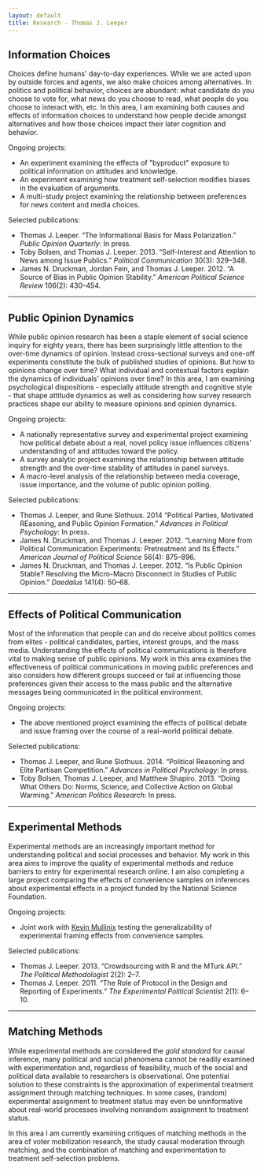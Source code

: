 ```yaml
---
layout: default
title: Research - Thomas J. Leeper
---
```


## Information Choices ##

Choices define humans' day-to-day experiences. While we are acted upon by outside forces and agents, we also make choices among alternatives. In politics and political behavior, choices are abundant: what candidate do you choose to vote for, what news do you choose to read, what people do you choose to interact with, etc. In this area, I am examining both causes and effects of information choices to understand how people decide amongst alternatives and how those choices impact their later cognition and behavior.

Ongoing projects:
* An experiment examining the effects of "byproduct" exposure to political information on attitudes and knowledge.
* An experiment examining how treatment self-selection modifies biases in the evaluation of arguments.
* A multi-study project examining the relationship between preferences for news content and media choices.

Selected publications:
	
* Thomas J. Leeper. &ldquo;The Informational Basis for Mass Polarization.&rdquo; *Public Opinion Quarterly*: In press.
* Toby Bolsen, and Thomas J. Leeper. 2013. &ldquo;Self-Interest and Attention to News among Issue Publics.&rdquo; *Political Communication* 30(3): 329&ndash;348.
* James N. Druckman, Jordan Fein, and Thomas J. Leeper. 2012. &ldquo;A Source of Bias in Public Opinion Stability.&rdquo; *American Political Science Review* 106(2): 430&ndash;454.
	

---
## Public Opinion Dynamics ##

While public opinion research has been a staple element of social science inquiry for eighty years, there has been surprisingly little attention to the over-time dynamics of opinion. Instead cross-sectional surveys and one-off experiments constitute the bulk of published studies of opinions. But how to opinions change over time? What individual and contextual factors explain the dynamics of individuals' opinions over time? In this area, I am examining psychological dispositions - especially attitude strength and cognitive style - that shape attitude dynamics as well as considering how survey research practices shape our ability to measure opinions and opinion dynamics.

Ongoing projects:
* A nationally representative survey and experimental project examining how political debate about a real, novel policy issue influences citizens' understanding of and attitudes toward the policy.
* A survey analytic project examining the relationship between attitude strength and the over-time stability of attitudes in panel surveys.
* A macro-level analysis of the relationship between media coverage, issue importance, and the volume of public opinion polling.

Selected publications:
	
* Thomas J. Leeper, and Rune Slothuus. 2014 &ldquo;Political Parties, Motivated REasoning, and Public Opinion Formation.&rdquo; *Advances in Political Psychology*: In press.
* James N. Druckman, and Thomas J. Leeper. 2012. &ldquo;Learning More from Political Communication Experiments: Pretreatment and Its Effects.&rdquo; *American Journal of Political Science* 56(4): 875&ndash;896.
* James N. Druckman, and Thomas J. Leeper. 2012. &ldquo;Is Public Opinion Stable? Resolving the Micro-Macro Disconnect in Studies of Public Opinion.&rdquo; *Daedalus* 141(4): 50&ndash;68.
	

---
## Effects of Political Communication ##

Most of the information that people can and do receive about politics comes from elites - political candidates, parties, interest groups, and the mass media. Understanding the effects of political communications is therefore vital to making sense of public opinions. My work in this area examines the effectiveness of political communications in moving public preferences and also considers how different groups succeed or fail at influencing those preferences given their access to the mass public and the alternative messages being communicated in the political environment.

Ongoing projects:
* The above mentioned project examining the effects of political debate and issue framing over the course of a real-world political debate.

Selected publications:

* Thomas J. Leeper, and Rune Slothuus. 2014. &ldquo;Political Reasoning and Elite Partisan Competition.&rdquo; *Advances in Political Psychology*: In press.
* Toby Bolsen, Thomas J. Leeper, and Matthew Shapiro. 2013. &ldquo;Doing What Others Do: Norms, Science, and Collective Action on Global Warming.&rdquo; *American Politics Research*: In press.
	

---
## Experimental Methods ##

Experimental methods are an increasingly important method for understanding political and social processes and behavior. My work in this area aims to improve the quality of experimental methods and reduce barriers to entry for experimental research online. I am also completing a large project comparing the effects of convenience samples on inferences about experimental effects in a project funded by the National Science Foundation.

Ongoing projects:
* Joint work with [Kevin Mullinix](http://www.kevinmullinix.com/) testing the generalizability of experimental framing effects from convenience samples.

Selected publications:
	
* Thomas J. Leeper. 2013. &ldquo;Crowdsourcing with R and the MTurk API.&rdquo; *The Political Methodologist* 2(2): 2&ndash;7.
* Thomas J. Leeper. 2011. &ldquo;The Role of Protocol in the Design and Reporting of Experiments.&rdquo; *The Experimental Political Scientist* 2(1): 6&ndash;10.
	

---
## Matching Methods ##

While experimental methods are considered the *gold standard* for causal inference, many political and social phenomena cannot be readily examined with experimentation and, regardless of feasibility, much of the social and political data available to researchers is observational. One potential solution to these constraints is the approximation of experimental treatment assignment through matching techniques. In some cases, (random) experimental assignment to treatment status may even be uninformative about real-world processes involving nonrandom assignment to treatment status.

In this area I am currently examining critiques of matching methods in the area of voter mobilization research, the study causal moderation through matching, and the combination of matching and experimentation to treatment self-selection problems.


